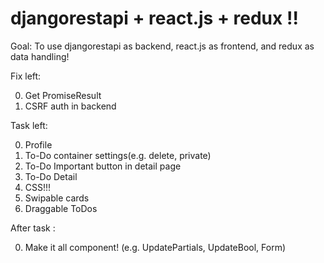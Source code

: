 # djangorestapi + react.js + redux !!

Goal: To use djangorestapi as backend, react.js as frontend, and redux as data handling!

Fix left:

0. Get PromiseResult
1. CSRF auth in backend

Task left:

0. Profile
1. To-Do container settings(e.g. delete, private)
2. To-Do Important button in detail page
3. To-Do Detail
4. CSS!!!
5. Swipable cards
6. Draggable ToDos

After task :

0. Make it all component! (e.g. UpdatePartials, UpdateBool, Form)
